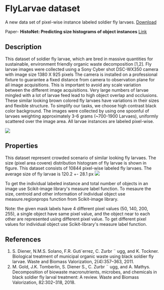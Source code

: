 # FlyLarvae dataset
A new data set of pixel-wise instance labeled soldier fly larvaes. [Download](https://github.com/kishansharma3012/FlyLarvae_dataset/blob/master/FlyLarvae_dataset.zip)

Paper- **HistoNet: Predicting size histograms of object instances** [Link](http://openaccess.thecvf.com/content_WACV_2020/html/Sharma_HistoNet_Predicting_size_histograms_of_object_instances_WACV_2020_paper.html)

## Description
This dataset of soldier fly larvae, which are bred in massive quantities for sustainable, environment friendly organic waste decomposition [1,2]. Fly larvae images were collected using a Sony Cyber shot DSC-WX350 camera with image size 1380 X 925 pixels The camera is installed on a professional fixture to guarantee a fixed distance from camera to observation plane for all image acquisitions. This is important to avoid any scale variation between the different image acquisitions. Very large numbers of larvae mingled with a lot of larvae feed lead to high object overlap and occlusions. These similar looking brown colored fly larvaes have variations in their sizes and flexible structure. To simplify our tasks, we choose high contrast black color background. The images were collected by using one spoonful of larvaes weighting approximately 3-6 grams (~700-1900 Larvaes), uniformly scattered over the image area. All larvae instances are labeled pixel-wise.

<img src="https://github.com/kishansharma3012/FlyLarvae_dataset/blob/master/fixture_sample.png">

## Properties
This dataset represent crowded scenario of similar looking fly larvaes. The size (pixel area covere) distribution histogram of fly larvae is shown in figure. This dataset consists of 10844 pixel-wise labeled fly larvaes. The average size of fly larvae is 120.2 +- 28.1 px 
<img src="https://github.com/kishansharma3012/FlyLarvae_dataset/blob/master/size_histogram.png">

To get the individual labeled instance and total number of objects in an image use Scikit-image library's measure label function. To mesaure the size, centroid and other information of individual object use measure.regionprops function from Scikit-image library.

Note: the given mask labels have 4 different pixel values (50, 140, 200, 255), a single object have same pixel value, and the object near to each other are represented using different pixel value. To get different pixel values for individual object use Scikit-library's measure label function.

## References
1. S. Diener, N.M.S. Solano, F.R. Guti´errez, C. Zurbr ¨ ugg, and K. Tockner. Biological treatment of municipal organic waste using black soldier fly larvae. Waste and Biomass Valorization, 2(4):357–363, 2011.
2. M. Gold, J.K. Tomberlin, S. Diener S., C. Zurbr ¨ ugg, and A. Mathys. Decomposition of biowaste macronutrients, microbes, and chemicals in black soldier fly larval treatment: A review. Waste and Biomass Valorization, 82:302–318, 2018.

